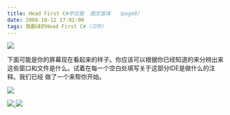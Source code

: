 ```yaml
---
title: Head First C#中文版  图文皆译  （page9）
date: 2008-10-12 17:01:00
tags: 我翻译的Head First C#（习作）
---
```

![](https://p-blog.csdn.net/images/p_blog_csdn_net/cuipengfei1/EntryImages/20081012/%E6%88%AA%E5%9B%BE02.jpg)

下面可能是你的屏幕现在看起来的样子。你应该可以根据你已经知道的来分辨出来这些窗口和文件是什么。试着在每一个空白处填写关于这部分IDE是做什么的注释。我们已经
做了一个来帮你开始。

![](https://p-blog.csdn.net/images/p_blog_csdn_net/cuipengfei1/EntryImages/20081012/%E6%88%AA%E5%9B%BE03.jpg)



[ ![](https://profile.csdnimg.cn/5/2/5/3_cuipengfei1)
![](https://g.csdnimg.cn/static/user-reg-year/1x/11.png)
](https://blog.csdn.net/cuipengfei1)





